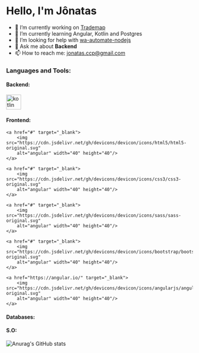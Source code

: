 <h1>Hello, I'm Jônatas</h1>

- 🔭 I’m currently working on <a href="https://trademap.com.br/">Trademap</a>
- 🌱 I’m currently learning Angular, Kotlin and Postgres
- 🤔 I’m looking for help with <a href="https://github.com/open-wa/wa-automate-nodejs">wa-automate-nodejs</a>
- 💬 Ask me about <strong>Backend</strong>
- 📫 How to reach me: <a href="">jonatas.ccp@gmail.com</a>



<h3 align="left">Languages and Tools:</h3>

<h4>Backend:</h4>
<p align="left"> 
    <a href="https://kotlinlang.org/" target="_blank">
        <img src="https://cdn.jsdelivr.net/gh/devicons/devicon/icons/kotlin/kotlin-original.svg"
        alt="kotlin" width="40" height="40" />
    </a>
</p>


<h4>Frontend:</h4>
<p align="left"> 

    <a href="#" target="_blank">
        <img src="https://cdn.jsdelivr.net/gh/devicons/devicon/icons/html5/html5-original.svg" 
        alt="angular" width="40" height="40"/>
    </a>

    <a href="#" target="_blank">
        <img src="https://cdn.jsdelivr.net/gh/devicons/devicon/icons/css3/css3-original.svg"  
        alt="angular" width="40" height="40"/>
    </a>

    <a href="#" target="_blank">
        <img src="https://cdn.jsdelivr.net/gh/devicons/devicon/icons/sass/sass-original.svg" 
        alt="angular" width="40" height="40"/>
    </a>

    <a href="#" target="_blank">
        <img src="https://cdn.jsdelivr.net/gh/devicons/devicon/icons/bootstrap/bootstrap-original.svg"  
        alt="angular" width="40" height="40"/>
    </a>
    
    <a href="https://angular.io/" target="_blank">
        <img src="https://cdn.jsdelivr.net/gh/devicons/devicon/icons/angularjs/angularjs-original.svg" 
        alt="angular" width="40" height="40"/>
    </a>
</p>

<h4>Databases:</h4>

<h4>S.O:</h4>




![Anurag's GitHub stats](https://github-readme-stats.vercel.app/api?username=jojoccp&show_icons=true&theme=radical)
